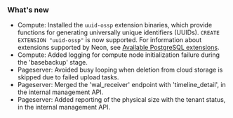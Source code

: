 ### What's new

- Compute: Installed the `uuid-ossp` extension binaries, which provide functions for generating universally unique identifiers (UUIDs). `CREATE EXTENSION "uuid-ossp"` is now supported. For information about extensions supported by Neon, see [Available PostgreSQL extensions](/docs/reference/compatibility/#available-postgresql-extensions).
- Compute: Added logging for compute node initialization failure during the 'basebackup' stage.
- Pageserver: Avoided busy looping when deletion from cloud storage is skipped due to failed upload tasks.
- Pageserver: Merged the 'wal_receiver' endpoint with 'timeline_detail', in the internal management API.
- Pageserver: Added reporting of the physical size with the tenant status, in the internal management API.
